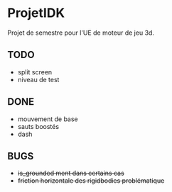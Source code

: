 # ProjetIDK

Projet de semestre pour l'UE de moteur de jeu 3d.

## TODO
- split screen
- niveau de test

## DONE
- mouvement de base
- sauts boostés
- dash

## BUGS
- ~~is_grounded ment dans certains cas~~
- ~~friction horizontale des rigidbodies problématique~~
